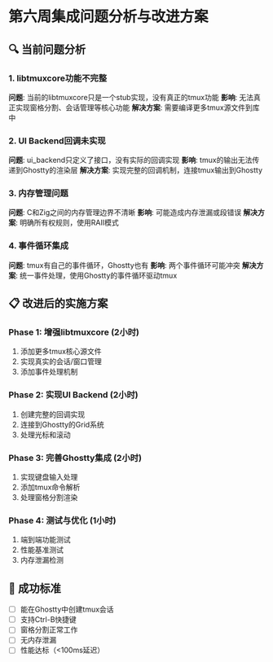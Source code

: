 # 第六周集成问题分析与改进方案

## 🔍 当前问题分析

### 1. libtmuxcore功能不完整
**问题**: 当前的libtmuxcore只是一个stub实现，没有真正的tmux功能
**影响**: 无法真正实现窗格分割、会话管理等核心功能
**解决方案**: 需要编译更多tmux源文件到库中

### 2. UI Backend回调未实现
**问题**: ui_backend只定义了接口，没有实际的回调实现
**影响**: tmux的输出无法传递到Ghostty的渲染层
**解决方案**: 实现完整的回调机制，连接tmux输出到Ghostty

### 3. 内存管理问题
**问题**: C和Zig之间的内存管理边界不清晰
**影响**: 可能造成内存泄漏或段错误
**解决方案**: 明确所有权规则，使用RAII模式

### 4. 事件循环集成
**问题**: tmux有自己的事件循环，Ghostty也有
**影响**: 两个事件循环可能冲突
**解决方案**: 统一事件处理，使用Ghostty的事件循环驱动tmux

## 📋 改进后的实施方案

### Phase 1: 增强libtmuxcore (2小时)
1. 添加更多tmux核心源文件
2. 实现真实的会话/窗口管理
3. 添加事件处理机制

### Phase 2: 实现UI Backend (2小时)
1. 创建完整的回调实现
2. 连接到Ghostty的Grid系统
3. 处理光标和滚动

### Phase 3: 完善Ghostty集成 (2小时)
1. 实现键盘输入处理
2. 添加tmux命令解析
3. 处理窗格分割渲染

### Phase 4: 测试与优化 (1小时)
1. 端到端功能测试
2. 性能基准测试
3. 内存泄漏检测

## 🎯 成功标准
- [ ] 能在Ghostty中创建tmux会话
- [ ] 支持Ctrl-B快捷键
- [ ] 窗格分割正常工作
- [ ] 无内存泄漏
- [ ] 性能达标（<100ms延迟）